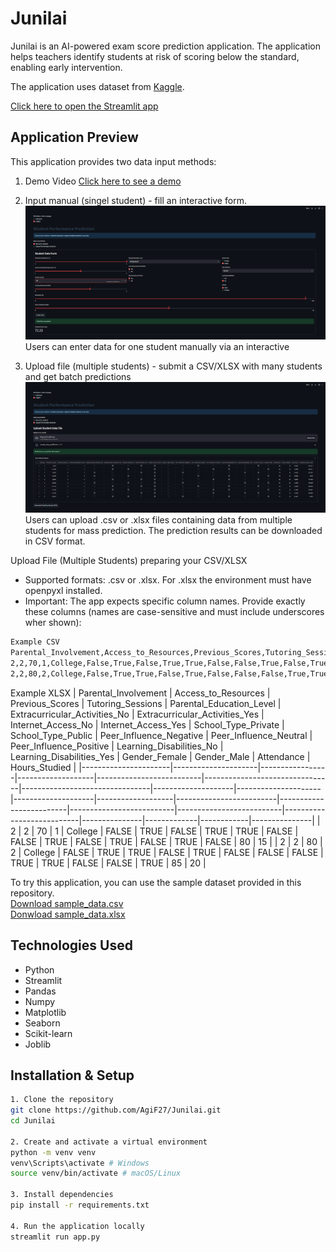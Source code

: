 # Junilai
Junilai is an AI-powered exam score prediction application.
The application helps teachers identify students at risk of scoring below the standard, enabling early intervention.

The application uses dataset from [Kaggle](https://www.kaggle.com/datasets/lainguyn123/student-performance-factors). 

[Click here to open the Streamlit app](https://junilai.streamlit.app/)

## Application Preview
This application provides two data input methods:

1. Demo Video
[Click here to see a demo](demo/DemoPN.mp4)

2. Input manual (singel student) - fill an interactive form.
![alt text](image/prediction-manual.png)
Users can enter data for one student manually via an interactive

2. Upload file (multiple students) - submit a CSV/XLSX with many students and get batch predictions
![alt text](image/prediction-uploadfile.png)
Users can upload .csv or .xlsx files containing data from multiple students for mass prediction. The prediction results can be downloaded in CSV format.

Upload File (Multiple Students) preparing your CSV/XLSX
- Supported formats: .csv or .xlsx. For .xlsx the environment must have openpyxl installed.
- Important: The app expects specific column names. Provide exactly these columns (names are case-sensitive and must include underscores wher shown):

```bash
Example CSV
Parental_Involvement,Access_to_Resources,Previous_Scores,Tutoring_Sessions,Parental_Education_Level,Extracurricular_Activities_No,Extracurricular_Activities_Yes,Internet_Access_No,Internet_Access_Yes,School_Type_Private,School_Type_Public,Peer_Influence_Negative,Peer_Influence_Neutral,Peer_Influence_Positive,Learning_Disabilities_No,Learning_Disabilities_Yes,Gender_Female,Gender_Male,Attendance,Hours_Studied
2,2,70,1,College,False,True,False,True,True,False,False,True,False,True,False,True,False,80,15
2,2,80,2,College,False,True,True,False,True,False,False,False,True,True,False,False,True,85,20
```



Example XLSX
| Parental_Involvement | Access_to_Resources | Previous_Scores | Tutoring_Sessions | Parental_Education_Level | Extracurricular_Activities_No | Extracurricular_Activities_Yes | Internet_Access_No | Internet_Access_Yes | School_Type_Private | School_Type_Public | Peer_Influence_Negative | Peer_Influence_Neutral | Peer_Influence_Positive | Learning_Disabilities_No | Learning_Disabilities_Yes | Gender_Female | Gender_Male | Attendance | Hours_Studied |
|----------------------|---------------------|-----------------|-------------------|--------------------------|--------------------------------|--------------------------------|--------------------|---------------------|--------------------|-------------------|-------------------------|-------------------------|--------------------------|--------------------------|---------------------------|---------------|-------------|------------|---------------|
| 2                    | 2                   | 70              | 1                 | College                  | FALSE                          | TRUE                           | FALSE              | TRUE                | TRUE               | FALSE             | FALSE                   | TRUE                    | FALSE                    | TRUE                     | FALSE                     | TRUE          | FALSE       | 80         | 15            |
| 2                    | 2                   | 80              | 2                 | College                  | FALSE                          | TRUE                           | TRUE               | FALSE               | TRUE               | FALSE             | FALSE                   | FALSE                   | TRUE                     | TRUE                     | FALSE                     | FALSE         | TRUE        | 85         | 20            |


To try this application, you can use the sample dataset provided in this repository.  
[Download sample_data.csv](./dataset/sample_data.csv)  
[Donwload sample_data.xlsx](./dataset/sample_data.xlsx)

## Technologies Used
- Python
- Streamlit
- Pandas
- Numpy
- Matplotlib
- Seaborn
- Scikit-learn
- Joblib

## Installation & Setup

```bash
1. Clone the repository
git clone https://github.com/AgiF27/Junilai.git
cd Junilai

2. Create and activate a virtual environment
python -m venv venv
venv\Scripts\activate # Windows
source venv/bin/activate # macOS/Linux

3. Install dependencies
pip install -r requirements.txt

4. Run the application locally
streamlit run app.py